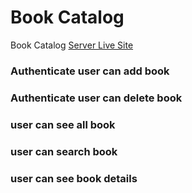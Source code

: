 # Book Catalog

Book Catalog [Server Live Site](https://cooperative-jay-purse.cyclic.app)

### Authenticate user can add book

### Authenticate user can delete book

### user can see all book

### user can search book

### user can see book details
